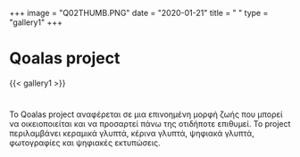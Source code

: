+++
image = "Q02THUMB.PNG"
date = "2020-01-21"
title = " "
type = "gallery1"
+++

# Qoalas project
<!-- {{< vimeo 685374412 >}} -->
{{< gallery1 >}}   
#

To Qoalas project αναφέρεται σε µια επινοηµένη µορφή ζωής που	µπορεί να
οικειοποιείται και να προσαρτεί πάνω της οτιδήποτε επιθυµεί. Το project
περιλαμβάνει κεραµικά γλυπτά, κέρινα γλυπτά, ψηφιακά γλυπτά, φωτογραφίες
και ψηφιακές εκτυπώσεις.



<!-- The [Grand Canyon](https://en.wikipedia.org/w/index.php?title=Grand_Canyon&oldid=952699432)  -->

